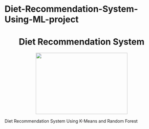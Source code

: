# Diet-Recommendation-System-Using-ML-project
<h1 align="center"> Diet Recommendation System</h1>

<p align="center">
  <img src="https://i.pinimg.com/564x/bb/2e/d7/bb2ed78bae4c615bf6182bd6a6167c8c.jpg" width="300" height="200">
</p>
  Diet Recommendation System Using K-Means and Random Forest
